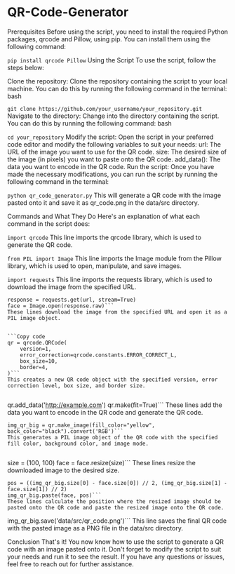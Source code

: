 # QR-Code-Generator
Prerequisites
Before using the script, you need to install the required Python packages, qrcode and Pillow, using pip. You can install them using the following command:


```pip install qrcode Pillow```
Using the Script
To use the script, follow the steps below:

Clone the repository: Clone the repository containing the script to your local machine. You can do this by running the following command in the terminal:
bash

```git clone https://github.com/your_username/your_repository.git```
Navigate to the directory: Change into the directory containing the script. You can do this by running the following command:
bash

```cd your_repository```
Modify the script: Open the script in your preferred code editor and modify the following variables to suit your needs:
url: The URL of the image you want to use for the QR code.
size: The desired size of the image (in pixels) you want to paste onto the QR code.
add_data(): The data you want to encode in the QR code.
Run the script: Once you have made the necessary modifications, you can run the script by running the following command in the terminal:

```python qr_code_generator.py```
This will generate a QR code with the image pasted onto it and save it as qr_code.png in the data/src directory.

Commands and What They Do
Here's an explanation of what each command in the script does:



```import qrcode```
This line imports the qrcode library, which is used to generate the QR code.



```from PIL import Image```
This line imports the Image module from the Pillow library, which is used to open, manipulate, and save images.



```import requests```
This line imports the requests library, which is used to download the image from the specified URL.



```url = 'https://tinypng.com/images/social/website.jpg'
response = requests.get(url, stream=True)
face = Image.open(response.raw)```
These lines download the image from the specified URL and open it as a PIL image object.


```Copy code
qr = qrcode.QRCode(
    version=1,
    error_correction=qrcode.constants.ERROR_CORRECT_L,
    box_size=10,
    border=4,
)```
This creates a new QR code object with the specified version, error correction level, box size, and border size.


```
qr.add_data('http://example.com')
qr.make(fit=True)```
These lines add the data you want to encode in the QR code and generate the QR code.


```
img_qr_big = qr.make_image(fill_color="yellow", back_color="black").convert('RGB')```
This generates a PIL image object of the QR code with the specified fill color, background color, and image mode.


```
size = (100, 100)
face = face.resize(size)```
These lines resize the downloaded image to the desired size.


```
pos = ((img_qr_big.size[0] - face.size[0]) // 2, (img_qr_big.size[1] - face.size[1]) // 2)
img_qr_big.paste(face, pos)```
These lines calculate the position where the resized image should be pasted onto the QR code and paste the resized image onto the QR code.

```
img_qr_big.save('data/src/qr_code.png')```
This line saves the final QR code with the pasted image as a PNG file in the data/src directory.

Conclusion
That's it! You now know how to use the script to generate a QR code with an image pasted onto it. Don't forget to modify the script to suit your needs and run it to see the result. If you have any questions or issues, feel free to reach out for further assistance.
